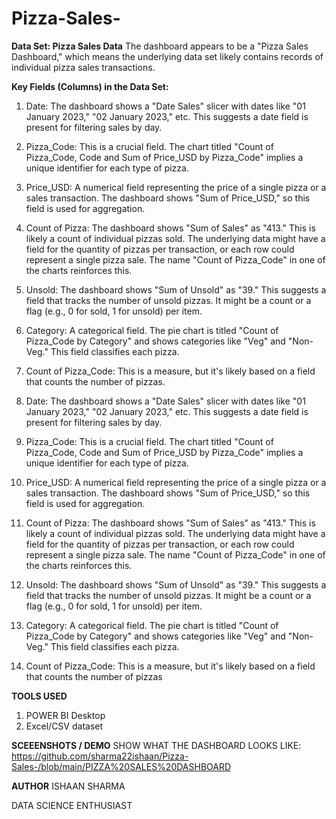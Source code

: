 # Pizza-Sales-

**Data Set: Pizza Sales Data**
The dashboard appears to be a "Pizza Sales Dashboard," which means the underlying data set likely contains records of individual pizza sales transactions.

**Key Fields (Columns) in the Data Set:**

1) Date: The dashboard shows a "Date Sales" slicer with dates like "01 January 2023," "02 January 2023," etc. This suggests a date field is present for filtering sales by day.

2) Pizza_Code: This is a crucial field. The chart titled "Count of Pizza_Code, Code and Sum of Price_USD by Pizza_Code" implies a unique identifier for each type of pizza.

3) Price_USD: A numerical field representing the price of a single pizza or a sales transaction. The dashboard shows "Sum of Price_USD," so this field is used for aggregation.

4) Count of Pizza: The dashboard shows "Sum of Sales" as "413." This is likely a count of individual pizzas sold. The underlying data might have a field for the quantity of pizzas per transaction, or each row could represent a single pizza sale. The name "Count of Pizza_Code" in one of the charts reinforces this.

5) Unsold: The dashboard shows "Sum of Unsold" as "39." This suggests a field that tracks the number of unsold pizzas. It might be a count or a flag (e.g., 0 for sold, 1 for unsold) per item.

6) Category: A categorical field. The pie chart is titled "Count of Pizza_Code by Category" and shows categories like "Veg" and "Non-Veg." This field classifies each pizza.

7) Count of Pizza_Code: This is a measure, but it's likely based on a field that counts the number of pizzas.
1) Date: The dashboard shows a "Date Sales" slicer with dates like "01 January 2023," "02 January 2023," etc. This suggests a date field is present for filtering sales by day.

2) Pizza_Code: This is a crucial field. The chart titled "Count of Pizza_Code, Code and Sum of Price_USD by Pizza_Code" implies a unique identifier for each type of pizza.

3) Price_USD: A numerical field representing the price of a single pizza or a sales transaction. The dashboard shows "Sum of Price_USD," so this field is used for aggregation.

4) Count of Pizza: The dashboard shows "Sum of Sales" as "413." This is likely a count of individual pizzas sold. The underlying data might have a field for the quantity of pizzas per transaction, or each row could represent a single pizza sale. The name "Count of Pizza_Code" in one of the charts reinforces this.

5) Unsold: The dashboard shows "Sum of Unsold" as "39." This suggests a field that tracks the number of unsold pizzas. It might be a count or a flag (e.g., 0 for sold, 1 for unsold) per item.

6) Category: A categorical field. The pie chart is titled "Count of Pizza_Code by Category" and shows categories like "Veg" and "Non-Veg." This field classifies each pizza.

7) Count of Pizza_Code: This is a measure, but it's likely based on a field that counts the number of pizzas

**TOOLS USED**
1) POWER BI Desktop
2) Excel/CSV dataset
   
**SCEEENSHOTS / DEMO**
SHOW WHAT THE DASHBOARD LOOKS LIKE: https://github.com/sharma22ishaan/Pizza-Sales-/blob/main/PIZZA%20SALES%20DASHBOARD

**AUTHOR**
ISHAAN SHARMA

DATA SCIENCE ENTHUSIAST
